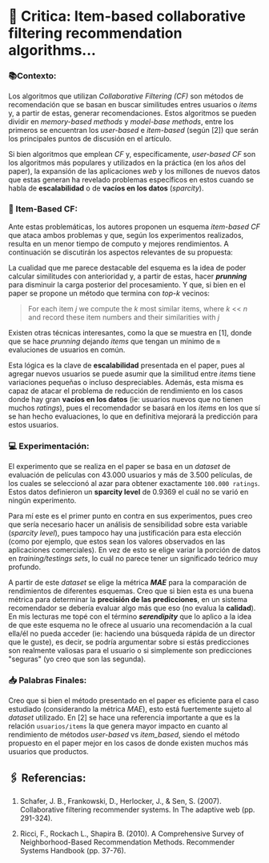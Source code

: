 # 📖 Critica: Item-based collaborative filtering recommendation algorithms...

### 📚Contexto:
Los algoritmos que utilizan _Collaborative Filtering (CF)_ son métodos de recomendación que se basan en buscar similitudes entres usuarios o _items_ y, a partir de estas, generar recomendaciones. Estos algoritmos se pueden dividir en _memory-based methods_ y _model-base methods_, entre los primeros se encuentran los _user-based_ e _item-based_ (según [2]) que serán los principales puntos de discusión en el artículo.

Si bien algoritmos que emplean _CF_ y, específicamente, _user-based CF_ son los algoritmos más populares y utilizados en la práctica (en los años del paper), la expansión de las aplicaciones _web_ y los millones de nuevos datos que estas generan ha revelado problemas específicos en estos cuando se habla de **escalabilidad** o de **vacíos en los datos** (_sparcity_).


### 🧾 Item-Based CF:
Ante estas problemáticas, los autores proponen un esquema _item-based CF_ que ataca ambos problemas y que, según los experimentos realizados, resulta en un menor tiempo de computo y mejores rendimientos. A continuación se discutirán los aspectos relevantes de su propuesta:

La cualidad que me parece destacable del esquema es la idea de poder calcular similitudes con anterioridad y, a partir de estas, hacer **_prunning_** para disminuir la carga posterior del procesamiento. Y que, si bien en el paper se propone un método que termina con _top-k_ vecinos:

> For each item _j_ we compute the _k_ most similar items, where _k_ << _n_ and record these item numbers and their similarities with _j_

Existen otras técnicas interesantes, como la que se muestra en [1], donde que se hace _prunning_ dejando _items_ que tengan un mínimo de ```m``` evaluciones de usuarios en común.

Esta lógica es la clave de **escalabilidad** presentada en el paper, pues al agregar nuevos usuarios se puede asumir que la similitud entre _items_ tiene variaciones pequeñas o incluso despreciables. Además, esta misma es capaz de atacar el problema de reducción de rendimiento  en los casos donde hay gran **vacíos en los datos** (ie: usuarios nuevos que no tienen muchos _ratings_), pues el recomendador se basará en los _items_ en los que sí se han hecho evaluaciones, lo que en definitiva mejorará la predicción para estos usuarios.

### 💻 Experimentación:
El experimento que se realiza en el paper se basa en un _dataset_ de evaluación de películas con 43.000 usuarios y más de 3.500 películas, de los cuales se seleccionó al azar para obtener exactamente ```100.000 ratings```. Estos datos definieron un **sparcity level** de 0.9369 el cuál no se varió en ningún experimento.

Para mí este es el primer punto en contra en sus experimentos, pues creo que sería necesario hacer un análisis de sensibilidad sobre esta variable (_sparcity level_), pues tampoco hay una justificación para esta elección (como por ejemplo, que estos sean los valores observados en las aplicaciones comerciales). En vez de esto se elige variar la porción de datos en _training/testings sets_, lo cuál no parece tener un significado teórico muy profundo.

A partir de este _dataset_ se elige la métrica **_MAE_** para la comparación de rendimientos de diferentes esquemas. Creo que si bien esta es una buena métrica para determinar la **precisión de las predicciones**, en un sistema recomendador se debería evaluar algo más que eso (no evalua la **calidad**). En mis lecturas me topé con el término **_serendipity_** que lo aplico a la idea de que este esquema no le ofrece al usuario una recomendación a la cual ella/él no pueda acceder (ie: haciendo una búsqueda rápida de un director que le guste), es decir, se podría argumentar sobre si estás predicciones son realmente valiosas para el usuario o si simplemente son predicciones "seguras" (yo creo que son las segunda).

### 📥 Palabras Finales:
Creo que si bien el método presentado en el paper es eficiente para el caso estudiado (considerando la métrica _MAE_), esto está fuertemente sujeto al _dataset_ utilizado. En [2] se hace una referencia importante a que es la relación ```usuarios/items``` la que genera mayor impacto en cuanto al rendimiento de métodos _user-based_ vs _item_based_, siendo el método propuesto en el paper mejor en los casos de donde existen muchos más usuarios que productos.




## 🖇 Referencias:

1. Schafer, J. B., Frankowski, D., Herlocker, J., & Sen, S. (2007). Collaborative filtering recommender systems. In The adaptive web (pp. 291-324).

2. Ricci, F., Rockach L., Shapira B. (2010). A Comprehensive Survey of Neighborhood-Based Recommendation Methods. Recommender Systems Handbook (pp. 37-76).
